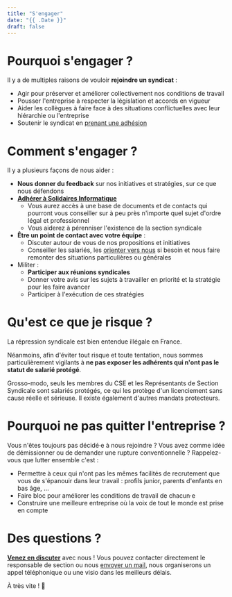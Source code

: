 ```yaml
---
title: "S'engager"
date: "{{ .Date }}"
draft: false
---
```



Pourquoi s'engager ?
====================

Il y a de multiples raisons de vouloir **rejoindre un syndicat** :
* Agir pour préserver et améliorer collectivement nos conditions de travail
* Pousser l'entreprise à respecter la législation et accords en vigueur
* Aider les collègues à faire face à des situations conflictuelles avec leur hiérarchie ou l'entreprise
* Soutenir le syndicat en [prenant une adhésion](https://solidairesinformatique.org/militez-adherez/)

Comment s'engager ?
===================

Il y a plusieurs façons de nous aider :
* **Nous donner du feedback** sur nos initiatives et stratégies, sur ce que nous défendons
* [**Adhérer à Solidaires Informatique**](https://solidairesinformatique.org/militez-adherez/)
    * Vous aurez accès à une base de documents et de contacts qui pourront vous conseiller sur à peu près n'importe quel sujet d'ordre légal et professionnel
    * Vous aiderez à pérenniser l'existence de la section syndicale
* **Être un point de contact avec votre équipe** :
    * Discuter autour de vous de nos propositions et initiatives
    * Conseiller les salariés, les [orienter vers nous](../../page/contact) si besoin et nous faire remonter des situations particulières ou générales
* Militer :
    * **Participer aux réunions syndicales**
    * Donner votre avis sur les sujets à travailler en priorité et la stratégie pour les faire avancer
    * Participer à l'exécution de ces stratégies

Qu'est ce que je risque ?
=========================

La répression syndicale est bien entendue illégale en France.

Néanmoins, afin d'éviter tout risque et toute tentation, nous sommes particulièrement vigilants à **ne pas exposer les adhérents qui n'ont pas le statut de salarié protégé**.

Grosso-modo, seuls les membres du CSE et les Représentants de Section Syndicale sont salariés protégés, ce qui les protège d'un licenciement sans cause réelle et sérieuse. Il existe également d'autres mandats protecteurs.

Pourquoi ne pas quitter l'entreprise ?
======================================

Vous n'êtes toujours pas décidé·e à nous rejoindre ? Vous avez comme idée de démissionner ou de demander une rupture conventionnelle ? Rappelez-vous que lutter ensemble c'est :
* Permettre à ceux qui n'ont pas les mêmes facilités de recrutement que vous de s'épanouir dans leur travail : profils junior, parents d'enfants en bas âge, ...
* Faire bloc pour améliorer les conditions de travail de chacun·e
* Construire une meilleure entreprise où la voix de tout le monde est prise en compte

Des questions ?
===============

[**Venez en discuter**](../../page/contact) avec nous ! Vous pouvez contacter directement le responsable de section ou nous [envoyer un mail](../../page/contact), nous organiserons un appel téléphonique ou une visio dans les meilleurs délais.

À très vite ! 🚀️
